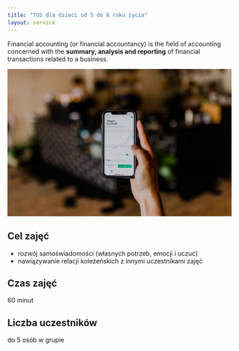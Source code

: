```yaml
---
title: "TUS dla dzieci od 5 do 8 roku życia"
layout: service
---
```


Financial accounting (or financial accountancy) is the field of accounting concerned with the **summary, analysis and reporting** of financial transactions related to a business.

![Accounting Services](/images/austin-distel-nGc5RT2HmF0-unsplash.jpg)

## Cel zajęć

* rozwój samoświadomości (własnych potrzeb, emocji i uczuć)
* nawiązywanie relacji koleżeńskich z innymi uczestnikami zajęć

## Czas zajęć

60 minut

## Liczba uczestników

do 5 osób w grupie
